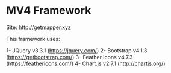 # MV4 Framework

Site: http://getmapper.xyz

This framework uses:

1- JQuery v3.3.1 (https://jquery.com/)
2- Bootstrap v4.1.3 (https://getbootstrap.com/)
3- Feather Icons v4.7.3 (https://feathericons.com/)
4- Chart.js v2.7.1 (http://chartjs.org/)
